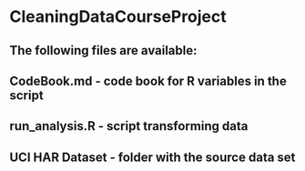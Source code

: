 # CleaningDataCourseProject
## The following files are available:
## CodeBook.md - code book for R variables in the script
## run_analysis.R - script transforming data
## UCI HAR Dataset - folder with the source data set